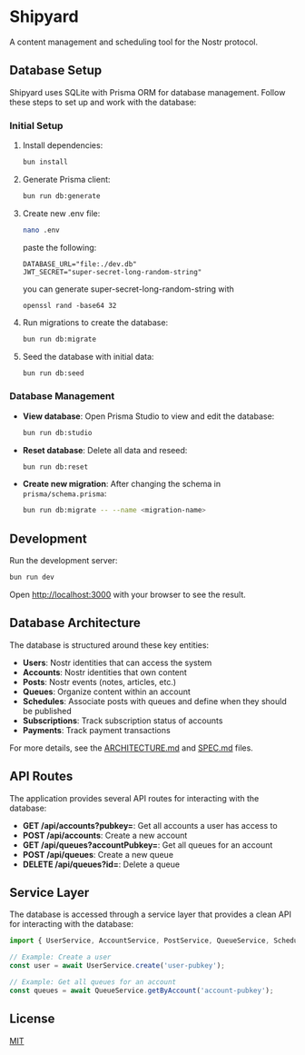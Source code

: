 # Shipyard

A content management and scheduling tool for the Nostr protocol.

## Database Setup

Shipyard uses SQLite with Prisma ORM for database management. Follow these steps to set up and work with the database:

### Initial Setup

1. Install dependencies:
   ```bash
   bun install
   ```

2. Generate Prisma client:
   ```bash
   bun run db:generate
   ```
3. Create new .env file:
   ```bash
   nano .env
   ```
   paste the following:
   ```
   DATABASE_URL="file:./dev.db"
   JWT_SECRET="super-secret-long-random-string"
   ```
   you can generate super-secret-long-random-string with
   ```
   openssl rand -base64 32
   ```

5. Run migrations to create the database:
   ```bash
   bun run db:migrate
   ```

6. Seed the database with initial data:
   ```bash
   bun run db:seed
   ```

### Database Management

- **View database**: Open Prisma Studio to view and edit the database:
  ```bash
  bun run db:studio
  ```

- **Reset database**: Delete all data and reseed:
  ```bash
  bun run db:reset
  ```

- **Create new migration**: After changing the schema in `prisma/schema.prisma`:
  ```bash
  bun run db:migrate -- --name <migration-name>
  ```

## Development

Run the development server:

```bash
bun run dev
```

Open [http://localhost:3000](http://localhost:3000) with your browser to see the result.

## Database Architecture

The database is structured around these key entities:

- **Users**: Nostr identities that can access the system
- **Accounts**: Nostr identities that own content
- **Posts**: Nostr events (notes, articles, etc.)
- **Queues**: Organize content within an account
- **Schedules**: Associate posts with queues and define when they should be published
- **Subscriptions**: Track subscription status of accounts
- **Payments**: Track payment transactions

For more details, see the [ARCHITECTURE.md](context/ARCHITECTURE.md) and [SPEC.md](context/SPEC.md) files.

## API Routes

The application provides several API routes for interacting with the database:

- **GET /api/accounts?pubkey=<pubkey>**: Get all accounts a user has access to
- **POST /api/accounts**: Create a new account
- **GET /api/queues?accountPubkey=<pubkey>**: Get all queues for an account
- **POST /api/queues**: Create a new queue
- **DELETE /api/queues?id=<id>**: Delete a queue

## Service Layer

The database is accessed through a service layer that provides a clean API for interacting with the database:

```typescript
import { UserService, AccountService, PostService, QueueService, ScheduleService } from '@/lib/services';

// Example: Create a user
const user = await UserService.create('user-pubkey');

// Example: Get all queues for an account
const queues = await QueueService.getByAccount('account-pubkey');
```

## License

[MIT](LICENSE)
